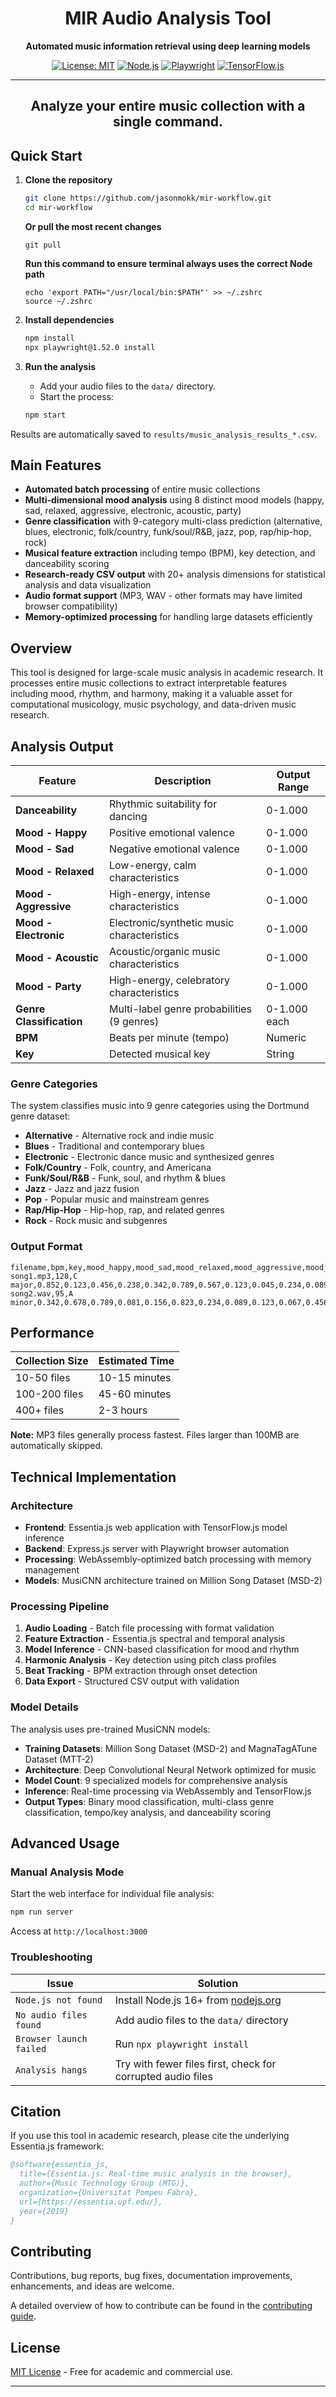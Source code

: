 <div align="center">

# MIR Audio Analysis Tool

**Automated music information retrieval using deep learning models**

[![License: MIT](https://img.shields.io/badge/License-MIT-yellow.svg)](https://opensource.org/licenses/MIT)
[![Node.js](https://img.shields.io/badge/Node.js-16+-green.svg)](https://nodejs.org/)
[![Playwright](https://img.shields.io/badge/Playwright-1.52.0-blue.svg)](https://playwright.dev/)
[![TensorFlow.js](https://img.shields.io/badge/TensorFlow.js-3.5.0-orange.svg)](https://www.tensorflow.org/js)

---
**Analyze your entire music collection with a single command.**
---

</div>

## Quick Start

1.  **Clone the repository**

    ```bash
    git clone https://github.com/jasonmokk/mir-workflow.git
    cd mir-workflow
    ```
    **Or pull the most recent changes**
    ```
    git pull
    ```
    **Run this command to ensure terminal always uses the correct Node path**
    ```
    echo 'export PATH="/usr/local/bin:$PATH"' >> ~/.zshrc
    source ~/.zshrc
    ```


3.  **Install dependencies**

    ```bash
    npm install
    npx playwright@1.52.0 install
    ```

4.  **Run the analysis**
    -   Add your audio files to the `data/` directory.
    -   Start the process:

    ```bash
    npm start
    ```

Results are automatically saved to `results/music_analysis_results_*.csv`.

## Main Features

- **Automated batch processing** of entire music collections
- **Multi-dimensional mood analysis** using 8 distinct mood models (happy, sad, relaxed, aggressive, electronic, acoustic, party)
- **Genre classification** with 9-category multi-class prediction (alternative, blues, electronic, folk/country, funk/soul/R&B, jazz, pop, rap/hip-hop, rock)
- **Musical feature extraction** including tempo (BPM), key detection, and danceability scoring
- **Research-ready CSV output** with 20+ analysis dimensions for statistical analysis and data visualization
- **Audio format support** (MP3, WAV - other formats may have limited browser compatibility)
- **Memory-optimized processing** for handling large datasets efficiently

## Overview

This tool is designed for large-scale music analysis in academic research. It processes entire music collections to extract interpretable features including mood, rhythm, and harmony, making it a valuable asset for computational musicology, music psychology, and data-driven music research.

## Analysis Output

| Feature | Description | Output Range |
|---|---|---|
| **Danceability** | Rhythmic suitability for dancing | 0-1.000 |
| **Mood - Happy** | Positive emotional valence | 0-1.000 |
| **Mood - Sad** | Negative emotional valence | 0-1.000 |
| **Mood - Relaxed** | Low-energy, calm characteristics | 0-1.000 |
| **Mood - Aggressive** | High-energy, intense characteristics | 0-1.000 |
| **Mood - Electronic** | Electronic/synthetic music characteristics | 0-1.000 |
| **Mood - Acoustic** | Acoustic/organic music characteristics | 0-1.000 |
| **Mood - Party** | High-energy, celebratory characteristics | 0-1.000 |
| **Genre Classification** | Multi-label genre probabilities (9 genres) | 0-1.000 each |
| **BPM** | Beats per minute (tempo) | Numeric |
| **Key** | Detected musical key | String |

### Genre Categories
The system classifies music into 9 genre categories using the Dortmund genre dataset:
- **Alternative** - Alternative rock and indie music
- **Blues** - Traditional and contemporary blues
- **Electronic** - Electronic dance music and synthesized genres  
- **Folk/Country** - Folk, country, and Americana
- **Funk/Soul/R&B** - Funk, soul, and rhythm & blues
- **Jazz** - Jazz and jazz fusion
- **Pop** - Popular music and mainstream genres
- **Rap/Hip-Hop** - Hip-hop, rap, and related genres
- **Rock** - Rock music and subgenres

### Output Format

```csv
filename,bpm,key,mood_happy,mood_sad,mood_relaxed,mood_aggressive,mood_electronic,mood_acoustic,mood_party,genre_alternative,genre_blues,genre_electronic_genre,genre_folkcountry,genre_funksoulrnb,genre_jazz,genre_pop,genre_raphiphop,genre_rock,danceability
song1.mp3,128,C major,0.852,0.123,0.456,0.238,0.342,0.789,0.567,0.123,0.045,0.234,0.089,0.156,0.067,0.645,0.078,0.234,0.852
song2.wav,95,A minor,0.342,0.678,0.789,0.081,0.156,0.823,0.234,0.089,0.123,0.067,0.456,0.234,0.178,0.345,0.045,0.567,0.674
```

## Performance

| Collection Size | Estimated Time |
|---|---|
| 10-50 files | 10-15 minutes |
| 100-200 files | 45-60 minutes |
| 400+ files | 2-3 hours |

**Note:** MP3 files generally process fastest. Files larger than 100MB are automatically skipped.

## Technical Implementation

### Architecture
- **Frontend**: Essentia.js web application with TensorFlow.js model inference
- **Backend**: Express.js server with Playwright browser automation
- **Processing**: WebAssembly-optimized batch processing with memory management
- **Models**: MusiCNN architecture trained on Million Song Dataset (MSD-2)

### Processing Pipeline
1. **Audio Loading** - Batch file processing with format validation
2. **Feature Extraction** - Essentia.js spectral and temporal analysis
3. **Model Inference** - CNN-based classification for mood and rhythm
4. **Harmonic Analysis** - Key detection using pitch class profiles
5. **Beat Tracking** - BPM extraction through onset detection
6. **Data Export** - Structured CSV output with validation

### Model Details
The analysis uses pre-trained MusiCNN models:
- **Training Datasets**: Million Song Dataset (MSD-2) and MagnaTagATune Dataset (MTT-2)
- **Architecture**: Deep Convolutional Neural Network optimized for music
- **Model Count**: 9 specialized models for comprehensive analysis
- **Inference**: Real-time processing via WebAssembly and TensorFlow.js
- **Output Types**: Binary mood classification, multi-class genre classification, tempo/key analysis, and danceability scoring

## Advanced Usage

### Manual Analysis Mode
Start the web interface for individual file analysis:
```bash
npm run server
```
Access at `http://localhost:3000`

### Troubleshooting
| Issue | Solution |
|---|---|
| `Node.js not found` | Install Node.js 16+ from [nodejs.org](https://nodejs.org/) |
| `No audio files found` | Add audio files to the `data/` directory |
| `Browser launch failed` | Run `npx playwright install` |
| `Analysis hangs` | Try with fewer files first, check for corrupted audio files |

## Citation

If you use this tool in academic research, please cite the underlying Essentia.js framework:

```bibtex
@software{essentia_js,
  title={Essentia.js: Real-time music analysis in the browser},
  author={Music Technology Group (MTG)},
  organization={Universitat Pompeu Fabra},
  url={https://essentia.upf.edu/},
  year={2019}
}
```

## Contributing

Contributions, bug reports, bug fixes, documentation improvements, enhancements, and ideas are welcome.

A detailed overview of how to contribute can be found in the [contributing guide](CONTRIBUTING.md).

## License

[MIT License](LICENSE) - Free for academic and commercial use.

---


